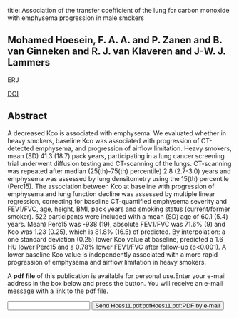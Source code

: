 title: Association of the transfer coefficient of the lung for carbon monoxide with emphysema progression in male smokers

## Mohamed Hoesein, F. A. A. and P. Zanen and B. van Ginneken and R. J. van Klaveren and J-W. J. Lammers
ERJ

<a href="https://doi.org/10.1183/09031936.00050711">DOI</a>

## Abstract
A decreased Kco is associated with emphysema. We evaluated whether in heavy smokers, baseline Kco was associated with progression of CT-detected emphysema, and progression of airflow limitation. Heavy smokers, mean (SD) 41.3 (18.7) pack years, participating in a lung cancer screening trial underwent diffusion testing and CT-scanning of the lungs. CT-scanning was repeated after median (25(th)-75(th) percentile) 2.8 (2.7-3.0) years and emphysema was assessed by lung densitometry using the 15(th) percentile (Perc15). The association between Kco at baseline with progression of emphysema and lung function decline was assessed by multiple linear regression, correcting for baseline CT-quantified emphysema severity and FEV1/FVC, age, height, BMI, pack years and smoking status (current/former smoker). 522 participants were included with a mean (SD) age of 60.1 (5.4) years. Mean) Perc15 was -938 (19), absolute FEV1/FVC was 71.6% (9) and Kco was 1.23 (0.25), which is 81.8% (16.5) of predicted. By interpolation: a one standard deviation (0.25) lower Kco value at baseline, predicted a 1.6 HU lower Perc15 and a 0.78% lower FEV1/FVC after follow-up (p<0.001). A lower baseline Kco value is independently associated with a more rapid progression of emphysema and airflow limitation in heavy smokers.

A <b>pdf file</b> of this publication is available for personal use.Enter your e-mail address in the box below and press the button. You will receive an e-mail message with a link to the pdf file.
<form action="sender.php">  <input type="text" name="email">  <input type="submit" value="Send Hoes11.pdf:pdfHoes11.pdf:PDF by e-mail"></form>